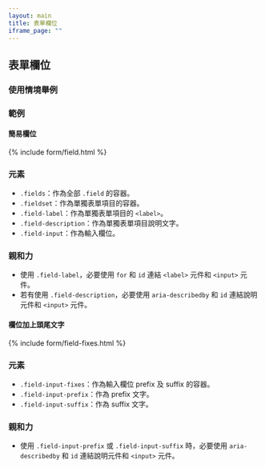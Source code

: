 ```yaml
---
layout: main
title: 表單欄位
iframe_page: ""
---
```


## 表單欄位

### 使用情境舉例

### 範例

#### 簡易欄位

{% include form/field.html %}

### 元素

- `.fields`：作為全部 `.field` 的容器。
- `.fieldset`：作為單獨表單項目的容器。
- `.field-label`：作為單獨表單項目的 `<label>`。
- `.field-description`：作為單獨表單項目說明文字。
- `.field-input`：作為輸入欄位。

### 親和力

- 使用 `.field-label`，必要使用 `for` 和 `id` 連結 `<label>` 元件和 `<input>` 元件。
- 若有使用 `.field-description`，必要使用 `aria-describedby` 和 `id` 連結說明元件和 `<input>` 元件。

#### 欄位加上頭尾文字

{% include form/field-fixes.html %}

### 元素

- `.field-input-fixes`：作為輸入欄位 prefix 及 suffix 的容器。
- `.field-input-prefix`：作為 prefix 文字。
- `.field-input-suffix`：作為 suffix 文字。

### 親和力

- 使用 `.field-input-prefix` 或 `.field-input-suffix` 時，必要使用 `aria-describedby` 和 `id` 連結說明元件和 `<input>` 元件。